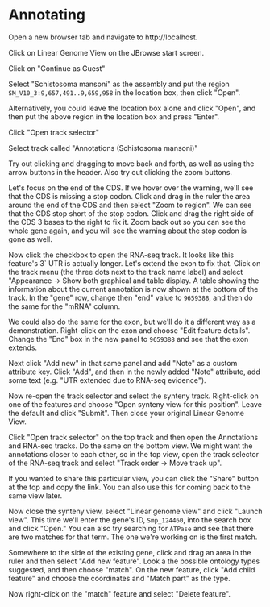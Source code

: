 # Annotating

Open a new browser tab and navigate to http://localhost.

Click on Linear Genome View on the JBrowse start screen.

Click on "Continue as Guest"

Select "Schistosoma mansoni" as the assembly and put the region
`SM_V10_3:9,657,491..9,659,958` in the location box, then click "Open".

Alternatively, you could leave the location box alone and click "Open", and then
put the above region in the location box and press "Enter".

Click "Open track selector"

Select track called "Annotations (Schistosoma mansoni)"

Try out clicking and dragging to move back and forth, as well as using the arrow
buttons in the header. Also try out clicking the zoom buttons.

Let's focus on the end of the CDS. If we hover over the warning, we'll see that
the CDS is missing a stop codon. Click and drag in the ruler the area around the
end of the CDS and then select "Zoom to region". We can see that the CDS stop
short of the stop codon. Click and drag the right side of the CDS 3 bases to the
right to fix it. Zoom back out so you can see the whole gene again, and you will
see the warning about the stop codon is gone as well.

Now click the checkbox to open the RNA-seq track. It looks like this feature's
3\` UTR is actually longer. Let's extend the exon to fix that. Click on the
track menu (the three dots next to the track name label) and select "Appearance
-> Show both graphical and table display. A table showing the information about
the current annotation is now shown at the bottom of the track. In the "gene"
row, change then "end" value to `9659388`, and then do the same for the "mRNA"
column.

We could also do the same for the exon, but we'll do it a different way as a
demonstration. Right-click on the exon and choose "Edit feature details". Change
the "End" box in the new panel to `9659388` and see that the exon extends.

Next click "Add new" in that same panel and add "Note" as a custom attribute
key. Click "Add", and then in the newly added "Note" attribute, add some text
(e.g. "UTR extended due to RNA-seq evidence").

Now re-open the track selector and select the synteny track. Right-click on one
of the features and choose "Open synteny view for this position". Leave the
default and click "Submit". Then close your original Linear Genome View.

Click "Open track selector" on the top track and then open the Annotations and
RNA-seq tracks. Do the same on the bottom view. We might want the annotations
closer to each other, so in the top view, open the track selector of the RNA-seq
track and select "Track order -> Move track up".

If you wanted to share this particular view, you can click the "Share" button at
the top and copy the link. You can also use this for coming back to the same
view later.

Now close the synteny view, select "Linear genome view" and click "Launch view".
This time we'll enter the gene's ID, `Smp_124460`, into the search box and click
"Open." You can also try searching for `ATPase` and see that there are two
matches for that term. The one we're working on is the first match.

Somewhere to the side of the existing gene, click and drag an area in the ruler
and then select "Add new feature". Look a the possible ontology types suggested,
and then choose "match". On the new feature, click "Add child feature" and
choose the coordinates and "Match part" as the type.

Now right-click on the "match" feature and select "Delete feature".
